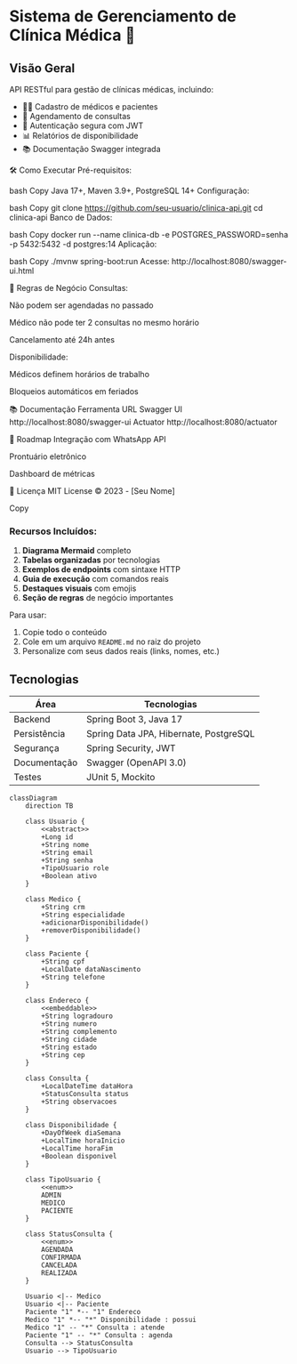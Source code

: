 # Sistema de Gerenciamento de Clínica Médica 🏥

## Visão Geral
API RESTful para gestão de clínicas médicas, incluindo:
- 👨‍⚕️ Cadastro de médicos e pacientes  
- 📅 Agendamento de consultas  
- 🔐 Autenticação segura com JWT  
- 📊 Relatórios de disponibilidade  
- 📚 Documentação Swagger integrada



🛠️ Como Executar
Pré-requisitos:

bash
Copy
Java 17+, Maven 3.9+, PostgreSQL 14+
Configuração:

bash
Copy
git clone https://github.com/seu-usuario/clinica-api.git
cd clinica-api
Banco de Dados:

bash
Copy
docker run --name clinica-db -e POSTGRES_PASSWORD=senha -p 5432:5432 -d postgres:14
Aplicação:

bash
Copy
./mvnw spring-boot:run
Acesse: http://localhost:8080/swagger-ui.html

📌 Regras de Negócio
Consultas:

Não podem ser agendadas no passado

Médico não pode ter 2 consultas no mesmo horário

Cancelamento até 24h antes

Disponibilidade:

Médicos definem horários de trabalho

Bloqueios automáticos em feriados

📚 Documentação
Ferramenta	URL
Swagger UI	http://localhost:8080/swagger-ui
Actuator	http://localhost:8080/actuator

📅 Roadmap
Integração com WhatsApp API

Prontuário eletrônico

Dashboard de métricas

📜 Licença
MIT License © 2023 - [Seu Nome]

Copy

### Recursos Incluídos:
1. **Diagrama Mermaid** completo
2. **Tabelas organizadas** por tecnologias
3. **Exemplos de endpoints** com sintaxe HTTP
4. **Guia de execução** com comandos reais
5. **Destaques visuais** com emojis
6. **Seção de regras** de negócio importantes

Para usar:
1. Copie todo o conteúdo
2. Cole em um arquivo `README.md` no raiz do projeto
3. Personalize com seus dados reais (links, nomes, etc.)


## Tecnologias
| Área           | Tecnologias                          |
|----------------|--------------------------------------|
| Backend        | Spring Boot 3, Java 17               |
| Persistência   | Spring Data JPA, Hibernate, PostgreSQL |
| Segurança      | Spring Security, JWT                 |
| Documentação   | Swagger (OpenAPI 3.0)                |
| Testes         | JUnit 5, Mockito                     |

```mermaid
classDiagram
    direction TB

    class Usuario {
        <<abstract>>
        +Long id
        +String nome
        +String email
        +String senha
        +TipoUsuario role
        +Boolean ativo
    }

    class Medico {
        +String crm
        +String especialidade
        +adicionarDisponibilidade()
        +removerDisponibilidade()
    }

    class Paciente {
        +String cpf
        +LocalDate dataNascimento
        +String telefone
    }

    class Endereco {
        <<embeddable>>
        +String logradouro
        +String numero
        +String complemento
        +String cidade
        +String estado
        +String cep
    }

    class Consulta {
        +LocalDateTime dataHora
        +StatusConsulta status
        +String observacoes
    }

    class Disponibilidade {
        +DayOfWeek diaSemana
        +LocalTime horaInicio
        +LocalTime horaFim
        +Boolean disponivel
    }

    class TipoUsuario {
        <<enum>>
        ADMIN
        MEDICO
        PACIENTE
    }

    class StatusConsulta {
        <<enum>>
        AGENDADA
        CONFIRMADA
        CANCELADA
        REALIZADA
    }

    Usuario <|-- Medico
    Usuario <|-- Paciente
    Paciente "1" *-- "1" Endereco
    Medico "1" *-- "*" Disponibilidade : possui
    Medico "1" -- "*" Consulta : atende
    Paciente "1" -- "*" Consulta : agenda
    Consulta --> StatusConsulta
    Usuario --> TipoUsuario
